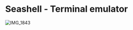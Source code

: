 # Seashell - Terminal emulator
![IMG_1843](https://github.com/tiz314/Seashell/assets/63679072/5ecb9e02-d5b3-4b2e-a0b2-2fc91836694f)
